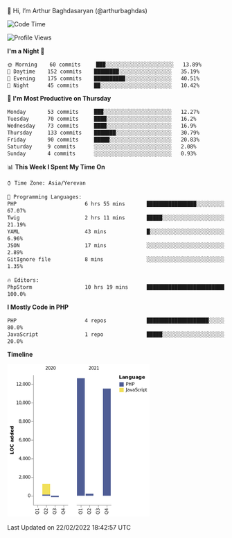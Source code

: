 👋 Hi, I’m Arthur Baghdasaryan (@arthurbaghdas)


<!--START_SECTION:waka-->
![Code Time](http://img.shields.io/badge/Code%20Time-21%20hrs%2038%20mins-blue)

![Profile Views](http://img.shields.io/badge/Profile%20Views-16-blue)

**I'm a Night 🦉** 

```text
🌞 Morning    60 commits     ███░░░░░░░░░░░░░░░░░░░░░░   13.89% 
🌆 Daytime    152 commits    ████████░░░░░░░░░░░░░░░░░   35.19% 
🌃 Evening    175 commits    ██████████░░░░░░░░░░░░░░░   40.51% 
🌙 Night      45 commits     ██░░░░░░░░░░░░░░░░░░░░░░░   10.42%

```
📅 **I'm Most Productive on Thursday** 

```text
Monday       53 commits     ███░░░░░░░░░░░░░░░░░░░░░░   12.27% 
Tuesday      70 commits     ████░░░░░░░░░░░░░░░░░░░░░   16.2% 
Wednesday    73 commits     ████░░░░░░░░░░░░░░░░░░░░░   16.9% 
Thursday     133 commits    ███████░░░░░░░░░░░░░░░░░░   30.79% 
Friday       90 commits     █████░░░░░░░░░░░░░░░░░░░░   20.83% 
Saturday     9 commits      ░░░░░░░░░░░░░░░░░░░░░░░░░   2.08% 
Sunday       4 commits      ░░░░░░░░░░░░░░░░░░░░░░░░░   0.93%

```


📊 **This Week I Spent My Time On** 

```text
⌚︎ Time Zone: Asia/Yerevan

💬 Programming Languages: 
PHP                      6 hrs 55 mins       ████████████████░░░░░░░░░   67.07% 
Twig                     2 hrs 11 mins       █████░░░░░░░░░░░░░░░░░░░░   21.19% 
YAML                     43 mins             █░░░░░░░░░░░░░░░░░░░░░░░░   6.96% 
JSON                     17 mins             ░░░░░░░░░░░░░░░░░░░░░░░░░   2.89% 
GitIgnore file           8 mins              ░░░░░░░░░░░░░░░░░░░░░░░░░   1.35%

🔥 Editors: 
PhpStorm                 10 hrs 19 mins      █████████████████████████   100.0%

```

**I Mostly Code in PHP** 

```text
PHP                      4 repos             ████████████████████░░░░░   80.0% 
JavaScript               1 repo              █████░░░░░░░░░░░░░░░░░░░░   20.0%

```


**Timeline**

![Chart not found](https://raw.githubusercontent.com/arthurbaghdas/arthurbaghdas/main/charts/bar_graph.png) 


 Last Updated on 22/02/2022 18:42:57 UTC
<!--END_SECTION:waka-->
